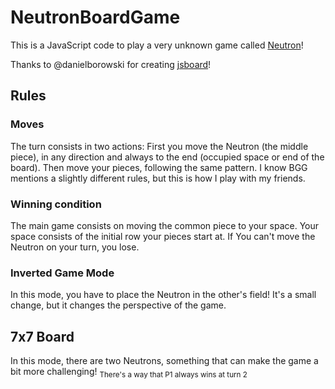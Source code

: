 # NeutronBoardGame
This is a JavaScript code to play a very unknown game called [Neutron](https://boardgamegeek.com/boardgame/6978/neutron)! 

Thanks to @danielborowski for creating [jsboard](https://github.com/danielborowski/jsboard)!

## Rules
### Moves
The turn consists in two actions: First you move the Neutron (the middle piece), in any direction and always to the end (occupied space or end of the board). Then move your pieces, following the same pattern.
I know BGG mentions a slightly different rules, but this is how I play with my friends.
### Winning condition
The main game consists on moving the common piece to your space. Your space consists of the initial row your pieces start at. If You can't move the Neutron on your turn, you lose.
### Inverted Game Mode
In this mode, you have to place the Neutron in the other's field! It's a small change, but it changes the perspective of the game.

## 7x7 Board
In this mode, there are two Neutrons, something that can make the game a bit more challenging!
<sub>There's a way that P1 always wins at turn 2